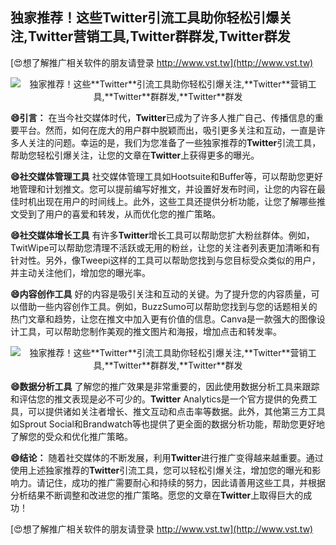 ## **独家推荐！这些**Twitter**引流工具助你轻松引爆关注,**Twitter**营销工具,**Twitter**群群发,**Twitter**群发**

[😍想了解推广相关软件的朋友请登录 http://www.vst.tw](http://www.vst.tw)

 <center><img src="https://vst.tw/MP4/tuiguang/png/3.png" alt="独家推荐！这些**Twitter**引流工具助你轻松引爆关注,**Twitter**营销工具,**Twitter**群群发,**Twitter**群发"></center>

**😄引言：**
在当今社交媒体时代，**Twitter**已成为了许多人推广自己、传播信息的重要平台。然而，如何在庞大的用户群中脱颖而出，吸引更多关注和互动，一直是许多人关注的问题。幸运的是，我们为您准备了一些独家推荐的**Twitter**引流工具，帮助您轻松引爆关注，让您的文章在**Twitter**上获得更多的曝光。

**😄社交媒体管理工具**
社交媒体管理工具如Hootsuite和Buffer等，可以帮助您更好地管理和计划推文。您可以提前编写好推文，并设置好发布时间，让您的内容在最佳时机出现在用户的时间线上。此外，这些工具还提供分析功能，让您了解哪些推文受到了用户的喜爱和转发，从而优化您的推广策略。

**😄社交媒体增长工具**
有许多**Twitter**增长工具可以帮助您扩大粉丝群体。例如，TwitWipe可以帮助您清理不活跃或无用的粉丝，让您的关注者列表更加清晰和有针对性。另外，像Tweepi这样的工具可以帮助您找到与您目标受众类似的用户，并主动关注他们，增加您的曝光率。

**😄内容创作工具**
好的内容是吸引关注和互动的关键。为了提升您的内容质量，可以借助一些内容创作工具。例如，BuzzSumo可以帮助您找到与您的话题相关的热门文章和趋势，让您在推文中加入更有价值的信息。Canva是一款强大的图像设计工具，可以帮助您制作美观的推文图片和海报，增加点击和转发率。

 <center><img src="https://vst.tw/MP4/tuiguang/png/3.png" alt="独家推荐！这些**Twitter**引流工具助你轻松引爆关注,**Twitter**营销工具,**Twitter**群群发,**Twitter**群发"></center>

**😄数据分析工具**
了解您的推广效果是非常重要的，因此使用数据分析工具来跟踪和评估您的推文表现是必不可少的。**Twitter** Analytics是一个官方提供的免费工具，可以提供诸如关注者增长、推文互动和点击率等数据。此外，其他第三方工具如Sprout Social和Brandwatch等也提供了更全面的数据分析功能，帮助您更好地了解您的受众和优化推广策略。

**😄结论：**
随着社交媒体的不断发展，利用**Twitter**进行推广变得越来越重要。通过使用上述独家推荐的**Twitter**引流工具，您可以轻松引爆关注，增加您的曝光和影响力。请记住，成功的推广需要耐心和持续的努力，因此请善用这些工具，并根据分析结果不断调整和改进您的推广策略。愿您的文章在**Twitter**上取得巨大的成功！

[😍想了解推广相关软件的朋友请登录 http://www.vst.tw](http://www.vst.tw)



